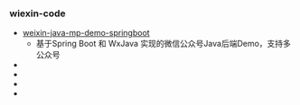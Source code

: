 
### wiexin-code
- [weixin-java-mp-demo-springboot](https://github.com/binarywang/weixin-java-mp-demo-springboot)
    - 基于Spring Boot 和 WxJava 实现的微信公众号Java后端Demo，支持多公众号
- []()
- []()
- []()
- []()
